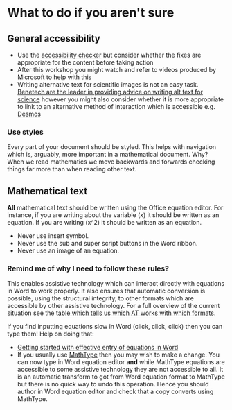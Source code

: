 # What to do if you aren't sure

## General accessibility

* Use the [accessibility checker](checker.html) but consider whether the fixes are appropriate for the content before taking action
 * After this workshop you might watch and refer to videos produced by Microsoft to help with this
 * Writing alternative text for scientific images is not an easy task. [Benetech are the leader in providing advice on writing alt text for science](http://diagramcenter.org/) however you might also consider whether it is more appropriate to link to an alternative method of interaction which is accessible e.g. [Desmos](https://www.desmos.com/accessibility)

### Use styles

Every part of your document should be styled. This helps with navigation which is, arguably, more important in a mathematical document. Why? When we read mathematics we move backwards and forwards checking things far more than when reading other text.

## Mathematical text

**All** mathematical text should be written using the Office equation editor. For instance, if you are writing about the variable \(x\) it should be written as an equation. If you are writing \(x^2\) it should be written as an equation.

* Never use insert symbol.
* Never use the sub and super script buttons in the Word ribbon.
* Never use an image of an equation.

### Remind me of why I need to follow these rules?

This enables assistive technology which can interact directly with equations in Word to work properly. It also ensures that automatic conversion is possible, using the structural integrity, to other formats which are accessible by other assistive technology. For a full overview of the current situation see the [table which tells us which AT works with which formats]().

If you find inputting equations slow in Word (click, click, click) then you can type them! Help on doing that:
* [Getting started with effective entry of equations in Word](http://www.mathcentre.ac.uk/bathmash/Word/index.html)
* If you usually use [MathType]() then you may wish to make a change. You can now type in Word equation editor **and** while MathType equations are accessible to some assistive technology they are not accessible to all. It is an automatic transform to got from Word equation format to MathType but there is no quick way to undo this operation. Hence you should author in Word equation editor and check that a copy converts using MathType. 

